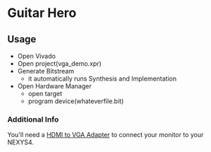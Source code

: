 # Guitar Hero

## Usage
- Open Vivado
- Open project(vga_demo.xpr)
- Generate Bitstream
  - it automatically runs Synthesis and Implementation
- Open Hardware Manager
  - open target
  - program device(whateverfile.bit)
  
### Additional Info
You'll need a [HDMI to VGA Adapter](https://www.amazon.com/Moread-Gold-Plated-Projector-Chromebook-Raspberry/dp/B00SW9JI9A/ref=sr_1_1_sspa?keywords=hdmi%2Bto%2Bvga%2Badapter&qid=1668669600&sprefix=hdmi%2Bto%2Bvga%2Caps%2C243&sr=8-1-spons&sp_csd=d2lkZ2V0TmFtZT1zcF9hdGY&th=1)
to connect your monitor to your NEXYS4.
